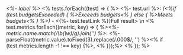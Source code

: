 *<%- label %>*
<% tests.forEach((test) => { %>
<%- test.url %>: *(<%if (test.budgetsExceeded) { %>Exceeds budgets<% } else { %>Meets budgets<% } %>)* - <{%- test.testLink %}}Full result> \n
<% test.metrics.forEach((metric, key) => { %>*<%- metric.name.match(/\b(\w)/g).join('') %>*: <%- parseFloat(metric.value).toFixed(3).replace(/\.000$/, '') %><% if (test.metrics.length -1 !== key) {%>, <% }});%>
<% }); %>
